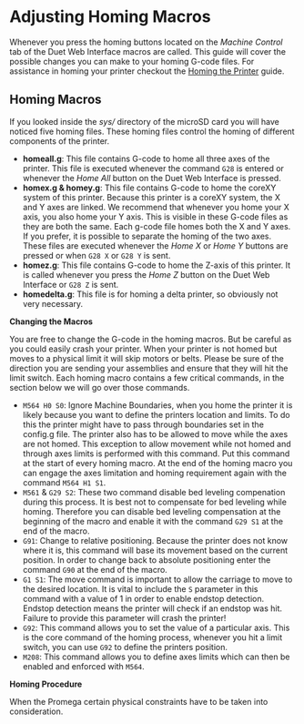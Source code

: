 # Adjusting Homing Macros

Whenever you press the homing buttons located on the _Machine Control_ tab of the Duet Web Interface macros are called. This guide will cover the possible changes you can make to your homing G-code files. For assistance in homing your printer checkout the [Homing the Printer](https://m3d.gitbook.io/promega-docs/getting-started/homing-the-printer) guide.

## Homing Macros

If you looked inside the _sys/_ directory of the microSD card you will have noticed five homing files. These homing files control the homing of different components of the printer.

* **homeall.g**: This file contains G-code to home all three axes of the printer. This file is executed whenever the command `G28` is entered or whenever the _Home All_ button on the Duet Web Interface is pressed.
* **homex.g & homey.g**: This file contains G-code to home the coreXY system of this printer. Because this printer is a coreXY system, the X and Y axes are linked. We recommend that whenever you home your X axis, you also home your Y axis. This is visible in these G-code files as they are both the same. Each g-code file homes both the X and Y axes. If you prefer, it is possible to separate the homing of the two axes. These files are executed whenever the _Home X_ or _Home Y_ buttons are pressed or when `G28 X` or `G28 Y` is sent.
* **homez.g**: This file contains G-code to home the Z-axis of this printer. It is called whenever you press the _Home Z_ button on the Duet Web Interface or `G28 Z` is sent.
* **homedelta.g**: This file is for homing a delta printer, so obviously not very necessary.

**Changing the Macros**

You are free to change the G-code in the homing macros. But be careful as you could easily crash your printer. When your printer is not homed but moves to a physical limit it will skip motors or belts. Please be sure of the direction you are sending your assemblies and ensure that they will hit the limit switch. Each homing macro contains a few critical commands, in the section below we will go over those commands.

* `M564 H0 S0`: Ignore Machine Boundaries, when you home the printer it is likely because you want to define the printers location and limits. To do this the printer might have to pass through boundaries set in the config.g file. The printer also has to be allowed to move while the axes are not homed. This exception to allow movement while not homed and through axes limits is performed with this command. Put this command at the start of every homing macro. At the end of the homing macro you can engage the axes limitation and homing requirement again with the command `M564 H1 S1`.
* `M561` & `G29 S2`: These two command disable bed leveling compenation during this process. It is best not to compensate for bed leveling while homing. Therefore you can disable bed leveling compensation at the beginning of the macro and enable it with the command `G29 S1` at the end of the macro.
* `G91`: Change to relative positioning. Because the printer does not know where it is, this command will base its movement based on the current position. In order to change back to absolute positioning enter the command `G90` at the end of the macro.
* `G1 S1`: The move command is important to allow the carriage to move to the desired location. It is vital to include the `S` parameter in this command with a value of 1 in order to enable endstop detection. Endstop detection means the printer will check if an endstop was hit. Failure to provide this parameter will crash the printer!
* `G92`: This command allows you to set the value of a particular axis. This is the core command of the homing process, whenever you hit a limit switch, you can use `G92` to define the printers position.
* `M208`: This command allows you to define axes limits which can then be enabled and enforced with `M564`.

**Homing Procedure**

When the Promega certain physical constraints have to be taken into consideration.


